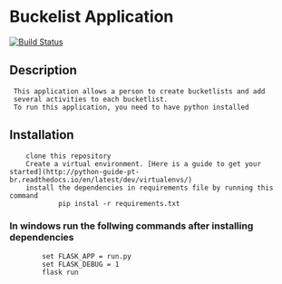 # Buckelist Application
[![Build Status](https://travis-ci.org/Thuku/bucketlist-app.svg?branch=master)](https://travis-ci.org/Thuku/bucketlist-app)
## Description
     
     This application allows a person to create bucketlists and add
     several activities to each bucketlist.
     To run this application, you need to have python installed
## Installation
        clone this repository
        Create a virtual environment. [Here is a guide to get your started](http://python-guide-pt-br.readthedocs.io/en/latest/dev/virtualenvs/)
        install the dependencies in requirements file by running this command
                pip instal -r requirements.txt
### In windows run the follwing commands after installing dependencies
            set FLASK_APP = run.py
            set FLASK_DEBUG = 1
            flask run

